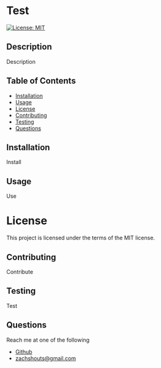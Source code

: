 # Test
[![License: MIT](https://img.shields.io/badge/License-MIT-yellow.svg)](https://opensource.org/licenses/MIT)
  ## Description
  Description
  ## Table of Contents
  * [Installation](#installation)
  * [Usage](#usage)
  * [License](#license)
  * [Contributing](#contributing)
  * [Testing](#testing)
  * [Questions](#questions)
  ## Installation
  Install
  ## Usage
  Use
  # License
This project is licensed under the terms of the MIT license.
  ## Contributing
  Contribute
  ## Testing
  Test
  ## Questions
  Reach me at one of the following
  * [Github](https://github.com/zachshouts)
  * zachshouts@gmail.com
  